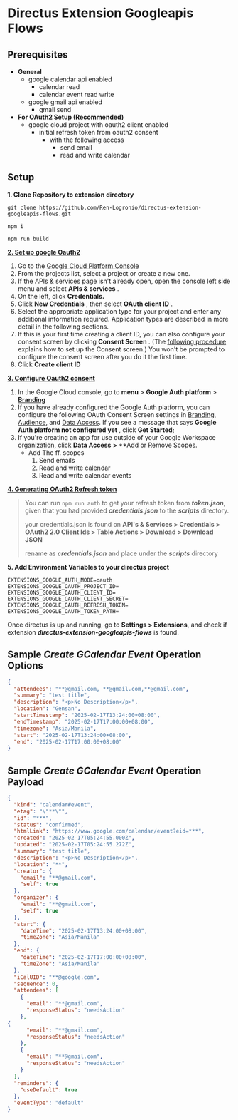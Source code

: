 # Directus Extension Googleapis Flows

## Prerequisites

- **General**
  - google calendar api enabled
    - calendar read
    - calendar event read write
  - google gmail api enabled
    - gmail send
- **For OAuth2 Setup (Recommended)**
  - google cloud project with oauth2 client enabled
    - initial refresh token from oauth2 consent
      - with the following access
        - send email
        - read and write calendar

## Setup

**1. Clone Repository to extension directory**

 `git clone https://github.com/Ren-Logronio/directus-extension-googleapis-flows.git `

`npm i`

`npm run build`

**[2. Set up google Oauth2](https://support.google.com/cloud/answer/6158849?hl=en)**

1. Go to the [Google Cloud Platform Console](https://console.cloud.google.com/)
2. From the projects list, select a project or create a new one.
3. If the APIs & services page isn't already open, open the console left side menu and select  **APIs & services** .
4. On the left, click  **Credentials.**
5. Click  **New Credentials** , then select  **OAuth client ID** .
6. Select the appropriate application type for your project and enter any additional information required. Application types are described in more detail in the following sections.
7. If this is your first time creating a client ID, you can also configure your consent screen by clicking  **Consent Screen** . (The [following procedure](https://support.google.com/cloud/answer/6158849?hl=en#userconsent) explains how to set up the Consent screen.) You won't be prompted to configure the consent screen after you do it the first time.
8. Click **Create client ID**

**[3. Configure Oauth2 consent](https://developers.google.com/workspace/guides/configure-oauth-consent)**

1. In the Google Cloud console, go to **menu** > **Google Auth platform** >  **[Branding](https://console.cloud.google.com/auth/branding)**
2. If you have already configured the Google Auth platform, you can configure the following OAuth Consent Screen settings in [Branding](https://console.cloud.google.com/auth/branding), [Audience](https://console.cloud.google.com/auth/audience), and [Data Access](https://console.cloud.google.com/auth/scopes). If you see a message that says  **Google Auth platform not configured yet** , click  **Get Started;**
3. If you're creating an app for use outside of your Google Workspace organization, click **Data Access** **>**  **Add or Remove Scopes.
   * Add The ff. scopes
     1. Send emails
     2. Read and write calendar
     3. Read and write calendar events

**[4. Generating OAuth2 Refresh token](https://developers.google.com/identity/protocols/oauth2#1.-obtain-oauth-2.0-credentials-from-the-dynamic_data.setvar.console_name.)**

> You can run `npm run auth` to get your refresh token from ***token.json***, given that you had provided ***credentials.json*** to the ***scripts*** directory.
>
> your credentials.json is found on **API's & Services > Credentials > OAuth2 2.0 Client Ids > Table Actions > Download > Download JSON**
>
> rename as ***credentials.json*** and place under the ***scripts*** directory

**5. Add Environment Variables to your directus project**

```
EXTENSIONS_GOOGLE_AUTH_MODE=oauth
EXTENSIONS_GOOGLE_OAUTH_PROJECT_ID=
EXTENSIONS_GOOGLE_OAUTH_CLIENT_ID=
EXTENSIONS_GOOGLE_OAUTH_CLIENT_SECRET=
EXTENSIONS_GOOGLE_OAUTH_REFRESH_TOKEN=
EXTENSIONS_GOOGLE_OAUTH_TOKEN_PATH=
```

Once directus is up and running, go to **Settings > Extensions**, and check if extension ***directus-extension-googleapis-flows*** is found.

## Sample *Create GCalendar Event* Operation Options

```json
{
  "attendees": "**@gmail.com, **@gmail.com,**@gmail.com",
  "summary": "test title",
  "description": "<p>No Description</p>",
  "location": "Gensan",
  "startTimestamp": "2025-02-17T13:24:00+08:00",
  "endTimestamp": "2025-02-17T17:00:00+08:00",
  "timezone": "Asia/Manila",
  "start": "2025-02-17T13:24:00+08:00",
  "end": "2025-02-17T17:00:00+08:00"
}
```

## Sample *Create GCalendar Event* Operation Payload

```json
{
  "kind": "calendar#event",
  "etag": "\"**\"",
  "id": "***",
  "status": "confirmed",
  "htmlLink": "https://www.google.com/calendar/event?eid=***",
  "created": "2025-02-17T05:24:55.000Z",
  "updated": "2025-02-17T05:24:55.272Z",
  "summary": "test title",
  "description": "<p>No Description</p>",
  "location": "**",
  "creator": {
    "email": "**@gmail.com",
    "self": true
  },
  "organizer": {
    "email": "**@gmail.com",
    "self": true
  },
  "start": {
    "dateTime": "2025-02-17T13:24:00+08:00",
    "timeZone": "Asia/Manila"
  },
  "end": {
    "dateTime": "2025-02-17T17:00:00+08:00",
    "timeZone": "Asia/Manila"
  },
  "iCalUID": "**@google.com",
  "sequence": 0,
  "attendees": [
    {
      "email": "**@gmail.com",
      "responseStatus": "needsAction"
    },
{
      "email": "**@gmail.com",
      "responseStatus": "needsAction"
    },
    {
      "email": "**@gmail.com",
      "responseStatus": "needsAction"
    }
  ],
  "reminders": {
    "useDefault": true
  },
  "eventType": "default"
}
```
